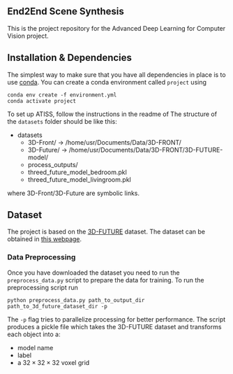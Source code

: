 ## End2End Scene Synthesis

This is the project repository for the Advanced Deep Learning for Computer Vision project.


## Installation & Dependencies

The simplest way to make sure that you have all dependencies in place is to use
[conda](https://docs.conda.io/projects/conda/en/4.6.1/index.html). You can
create a conda environment called ```project``` using
```
conda env create -f environment.yml
conda activate project
```

To set up ATISS, follow the instructions in the readme of 
The structure of the `datasets` folder should be like this:
 - datasets
   - 3D-Front/ -> /home/usr/Documents/Data/3D-FRONT/
   - 3D-Future/ -> /home/usr/Documents/Data/3D-FRONT/3D-FUTURE-model/
   - process_outputs/
   - threed_future_model_bedroom.pkl
   - threed_future_model_livingroom.pkl

where 3D-Front/3D-Future are symbolic links.

## Dataset
The project is based on the 
[3D-FUTURE](https://www.google.com/search?q=3d-future&oq=3d-fut&aqs=chrome.1.69i57j0j0i30l8.3909j0j7&sourceid=chrome&ie=UTF-8)
dataset. The dataset can be obtained in [this webpage](https://tianchi.aliyun.com/specials/promotion/alibaba-3d-scene-dataset).

### Data Preprocessing

Once you have downloaded the dataset you need to run the `preprocess_data.py` script to prepare the data for training. To run the preprocessing script run

```
python preprocess_data.py path_to_output_dir path_to_3d_future_dataset_dir -p
```

The ```-p``` flag tries to parallelize processing for better performance. The script produces a pickle file which takes the 3D-FUTURE dataset and transforms each object into a:
- model name
- label
- a $32\times 32 \times 32$ voxel grid